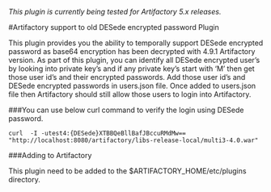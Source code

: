 *This plugin is currently being tested for Artifactory 5.x releases.*

#Artifactory support to old DESede encrypted password  Plugin

This plugin provides you the ability to temporally support DESede encrypted password as base64 encryption has been decrypted with 4.9.1 Artifactory version. As part of this plugin, you can identify all DESede encrypted user’s by looking into private key’s and if any private key’s start with ‘M’ then get those user id’s and their encrypted passwords. Add those user id’s and DESede encrypted passwords in users.json file. Once added to users.json file then Artifactory should still allow those users to login into Artifactory.

###You can use below curl command to verify the login using DESede password.

    curl  -I -utest4:{DESede}XTBBQeBllBafJBccuRMdMw==  "http://localhost:8080/artifactory/libs-release-local/multi3-4.0.war"

###Adding to Artifactory

This plugin need to be added to the $ARTIFACTORY_HOME/etc/plugins directory.

